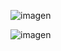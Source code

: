 ![imagen](https://github.com/E7OY/EjerciciosJAVA/assets/102689282/202de58b-359c-43e7-8a92-38309c11221a)

![imagen](https://github.com/E7OY/EjerciciosJAVA/assets/102689282/76dfa7c2-71da-4c01-a966-40a99243861b)
